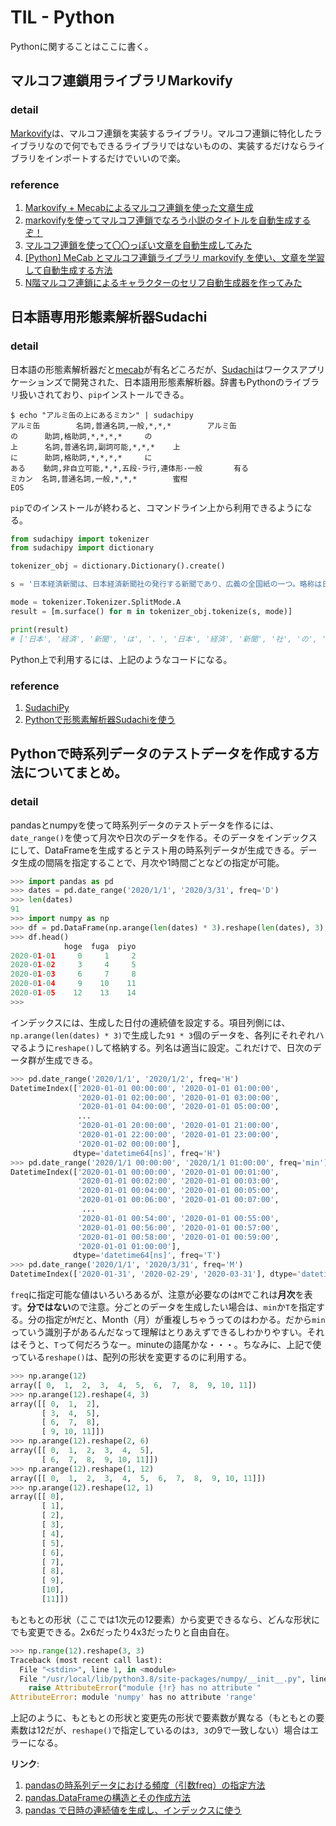 # TIL - Python

Pythonに関することはここに書く。

## マルコフ連鎖用ライブラリMarkovify

### detail

[Markovify](https://github.com/jsvine/markovify)は、マルコフ連鎖を実装するライブラリ。マルコフ連鎖に特化したライブラリなので何でもできるライブラリではないものの、実装するだけならライブラリをインポートするだけでいいので楽。

### reference

1. [Markovify + Mecabによるマルコフ連鎖を使った文章生成](https://dai-py.hatenablog.com/entry/2019/04/09/023416)
1. [markovifyを使ってマルコフ連鎖でなろう小説のタイトルを自動生成するぞ！](https://murabitoleg.com/markov-narou/)
1. [マルコフ連鎖を使って〇〇っぽい文章を自動生成してみた](https://www.pc-koubou.jp/magazine/4238)
1. [[Python] MeCab とマルコフ連鎖ライブラリ markovify を使い、文章を学習して自動生成する方法](https://qiita.com/shge/items/fbfce6b54d2e0cc1b382)
1. [N階マルコフ連鎖によるキャラクターのセリフ自動生成器を作ってみた](https://qiita.com/takaito0423/items/1a39d790b5e5b8e4cf36)

## 日本語専用形態素解析器Sudachi

### detail

日本語の形態素解析器だと[mecab](https://taku910.github.io/mecab/)が有名どころだが、[Sudachi](https://github.com/WorksApplications/SudachiPy)はワークスアプリケーションズで開発された、日本語用形態素解析器。辞書もPythonのライブラリ扱いされており、`pip`インストールできる。

```console
$ echo "アルミ缶の上にあるミカン" | sudachipy
アルミ缶        名詞,普通名詞,一般,*,*,*        アルミ缶
の      助詞,格助詞,*,*,*,*     の
上      名詞,普通名詞,副詞可能,*,*,*    上
に      助詞,格助詞,*,*,*,*     に
ある    動詞,非自立可能,*,*,五段-ラ行,連体形-一般       有る
ミカン  名詞,普通名詞,一般,*,*,*        蜜柑
EOS
```

`pip`でのインストールが終わると、コマンドライン上から利用できるようになる。

```python
from sudachipy import tokenizer
from sudachipy import dictionary

tokenizer_obj = dictionary.Dictionary().create()

s = '日本経済新聞は、日本経済新聞社の発行する新聞であり、広義の全国紙の一つ。略称は日経、または日経新聞。'

mode = tokenizer.Tokenizer.SplitMode.A
result = [m.surface() for m in tokenizer_obj.tokenize(s, mode)]

print(result)
# ['日本', '経済', '新聞', 'は', '、', '日本', '経済', '新聞', '社', 'の', '発行', 'する', '新聞', 'で', 'あり', '、', '広義', 'の', '全国', '紙', 'の', '一', 'つ', '。', '略称', 'は', '日経', '、', 'また', 'は', '日経', '新聞', '。']
```

Python上で利用するには、上記のようなコードになる。

### reference

1. [SudachiPy](https://github.com/WorksApplications/SudachiPy)
1. [Pythonで形態素解析器Sudachiを使う](https://ohke.hateblo.jp/entry/2019/03/09/101500)

## Pythonで時系列データのテストデータを作成する方法についてまとめ。

### detail

pandasとnumpyを使って時系列データのテストデータを作るには、`date_range()`を使って月次や日次のデータを作る。そのデータをインデックスにして、DataFrameを生成するとテスト用の時系列データが生成できる。データ生成の間隔を指定することで、月次や1時間ごとなどの指定が可能。

```python
>>> import pandas as pd
>>> dates = pd.date_range('2020/1/1', '2020/3/31', freq='D')
>>> len(dates)
91
>>> import numpy as np
>>> df = pd.DataFrame(np.arange(len(dates) * 3).reshape(len(dates), 3), columns=['hoge', 'fuga', 'piyo'], index=dates)
>>> df.head()
            hoge  fuga  piyo
2020-01-01     0     1     2
2020-01-02     3     4     5
2020-01-03     6     7     8
2020-01-04     9    10    11
2020-01-05    12    13    14
>>> 
```

インデックスには、生成した日付の連続値を設定する。項目列側には、`np.arange(len(dates) * 3)`で生成した`91 * 3`個のデータを、各列にそれぞれハマるように`reshape()`して格納する。列名は適当に設定。これだけで、日次のデータ群が生成できる。

```python
>>> pd.date_range('2020/1/1', '2020/1/2', freq='H')
DatetimeIndex(['2020-01-01 00:00:00', '2020-01-01 01:00:00',
               '2020-01-01 02:00:00', '2020-01-01 03:00:00',
               '2020-01-01 04:00:00', '2020-01-01 05:00:00',
               ...
               '2020-01-01 20:00:00', '2020-01-01 21:00:00',
               '2020-01-01 22:00:00', '2020-01-01 23:00:00',
               '2020-01-02 00:00:00'],
              dtype='datetime64[ns]', freq='H')
>>> pd.date_range('2020/1/1 00:00:00', '2020/1/1 01:00:00', freq='min')
DatetimeIndex(['2020-01-01 00:00:00', '2020-01-01 00:01:00',
               '2020-01-01 00:02:00', '2020-01-01 00:03:00',
               '2020-01-01 00:04:00', '2020-01-01 00:05:00',
               '2020-01-01 00:06:00', '2020-01-01 00:07:00',
                ...
               '2020-01-01 00:54:00', '2020-01-01 00:55:00',
               '2020-01-01 00:56:00', '2020-01-01 00:57:00',
               '2020-01-01 00:58:00', '2020-01-01 00:59:00',
               '2020-01-01 01:00:00'],
              dtype='datetime64[ns]', freq='T')
>>> pd.date_range('2020/1/1', '2020/3/31', freq='M')
DatetimeIndex(['2020-01-31', '2020-02-29', '2020-03-31'], dtype='datetime64[ns]', freq='M')
```

`freq`に指定可能な値はいろいろあるが、注意が必要なのは`M`でこれは**月次**を表す。**分ではない**ので注意。分ごとのデータを生成したい場合は、`min`か`T`を指定する。分の指定が`M`だと、Month（月）が重複しちゃうってのはわかる。だから`min`っていう識別子があるんだなって理解はとりあえずできるしわかりやすい。それはそうと、`T`って何だろうなー。minuteの語尾かな・・・。ちなみに、上記で使っている`reshape()`は、配列の形状を変更するのに利用する。

```python
>>> np.arange(12)
array([ 0,  1,  2,  3,  4,  5,  6,  7,  8,  9, 10, 11])
>>> np.arange(12).reshape(4, 3)
array([[ 0,  1,  2],
       [ 3,  4,  5],
       [ 6,  7,  8],
       [ 9, 10, 11]])
>>> np.arange(12).reshape(2, 6)
array([[ 0,  1,  2,  3,  4,  5],
       [ 6,  7,  8,  9, 10, 11]])
>>> np.arange(12).reshape(1, 12)
array([[ 0,  1,  2,  3,  4,  5,  6,  7,  8,  9, 10, 11]])
>>> np.arange(12).reshape(12, 1)
array([[ 0],
       [ 1],
       [ 2],
       [ 3],
       [ 4],
       [ 5],
       [ 6],
       [ 7],
       [ 8],
       [ 9],
       [10],
       [11]])
```

もともとの形状（ここでは1次元の12要素）から変更できるなら、どんな形状にでも変更できる。2x6だったり4x3だったりと自由自在。

```python
>>> np.range(12).reshape(3, 3)
Traceback (most recent call last):
  File "<stdin>", line 1, in <module>
  File "/usr/local/lib/python3.8/site-packages/numpy/__init__.py", line 214, in __getattr__
    raise AttributeError("module {!r} has no attribute "
AttributeError: module 'numpy' has no attribute 'range'
```

上記のように、もともとの形状と変更先の形状で要素数が異なる（もともとの要素数は12だが、`reshape()`で指定しているのは`3, 3`の9で一致しない）場合はエラーになる。

**リンク**:

1. [pandasの時系列データにおける頻度（引数freq）の指定方法](https://note.nkmk.me/python-pandas-time-series-freq/)
1. [pandas.DataFrameの構造とその作成方法](https://note.nkmk.me/python-pandas-dataframe-values-columns-index/)
1. [pandas で日時の連続値を生成し、インデックスに使う](http://ailaby.com/date_range/)

